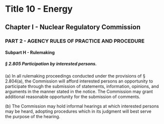 
# Title 10 - Energy
## Chapter I - Nuclear Regulatory Commission
### PART 2 - AGENCY RULES OF PRACTICE AND PROCEDURE
#### Subpart H - Rulemaking
##### § 2.805 Participation by interested persons.

(a) In all rulemaking proceedings conducted under the provisions of § 2.804(a), the Commission will afford interested persons an opportunity to participate through the submission of statements, information, opinions, and arguments in the manner stated in the notice. The Commission may grant additional reasonable opportunity for the submission of comments.

(b) The Commission may hold informal hearings at which interested persons may be heard, adopting procedures which in its judgment will best serve the purpose of the hearing.
